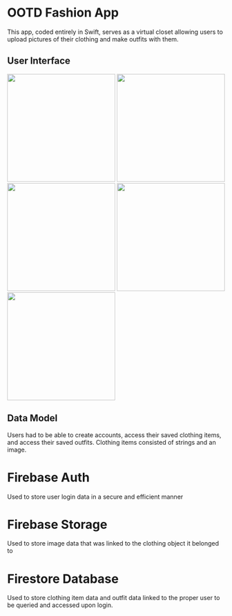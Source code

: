 # OOTD Fashion App

This app, coded entirely in Swift, serves as a virtual closet allowing users to upload pictures of their clothing and make outfits with them.

## User Interface
<img src="https://github.com/kyshu11027/OOTD/assets/96274909/f76e9e3f-44f8-4ea6-b605-06a994b766fa" width="250">
<img src="https://github.com/kyshu11027/OOTD/assets/96274909/d689343a-20c5-431b-aa9d-e15482d925b1" width="250">
<img src="https://github.com/kyshu11027/OOTD/assets/96274909/9b91dca2-4977-47f9-8900-f958a51aea79" width="250">
<img src="https://github.com/kyshu11027/OOTD/assets/96274909/b91f3c43-5251-44a9-9df3-dd7f35a6aa56" width="250">
<img src="https://github.com/kyshu11027/OOTD/assets/96274909/62220b4e-19e2-4fbf-8056-6e8a313fed1d" width="250">

## Data Model
Users had to be able to create accounts, access their saved clothing items, and access their saved outfits. Clothing items consisted of strings and an image.

# Firebase Auth
Used to store user login data in a secure and efficient manner

# Firebase Storage
Used to store image data that was linked to the clothing object it belonged to

# Firestore Database
Used to store clothing item data and outfit data linked to the proper user to be queried and accessed upon login.
